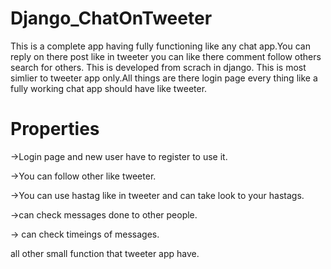 # Django_ChatOnTweeter
This is a complete app having fully functioning like any chat app.You can reply on there post like in tweeter you can like there comment follow others search for others. This is developed from scrach in django. This is most simlier to tweeter app only.All things are there login page every thing like a fully working chat app should have like tweeter.


# Properties
->Login page and new user have to register to use it.

->You can follow other like tweeter.

->You can use hastag like in tweeter and can take look to your hastags.

->can check messages done to other people.

-> can check timeings of messages.

all other small function that tweeter app have.

